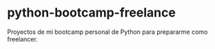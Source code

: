 # python-bootcamp-freelance
Proyectos de mi bootcamp personal de Python para prepararme como freelancer.
